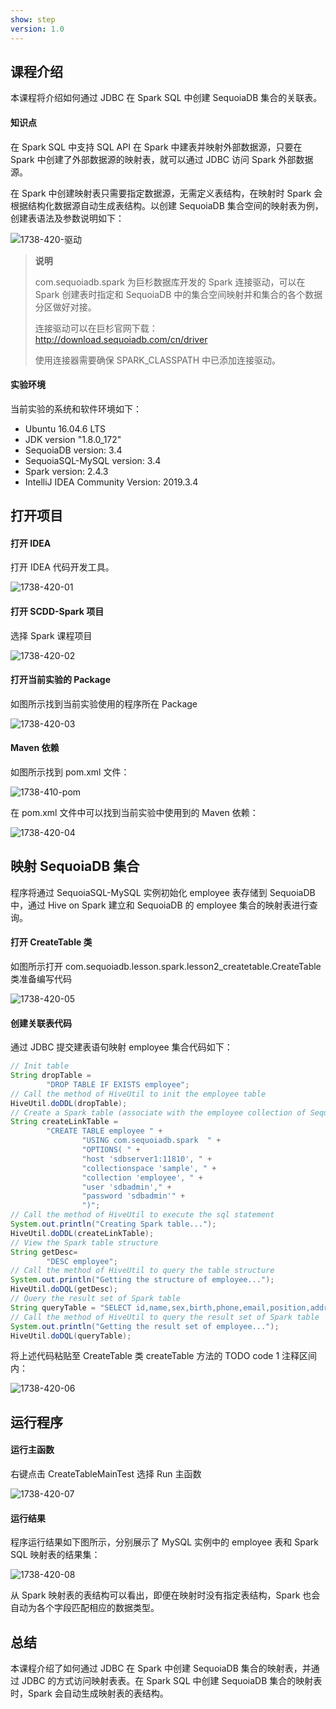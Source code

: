 ```yaml
---
show: step
version: 1.0 
---
```


## 课程介绍

本课程将介绍如何通过 JDBC 在 Spark SQL 中创建 SequoiaDB 集合的关联表。

#### 知识点

在 Spark SQL 中支持 SQL API 在 Spark 中建表并映射外部数据源，只要在 Spark 中创建了外部数据源的映射表，就可以通过 JDBC 访问 Spark 外部数据源。

在 Spark 中创建映射表只需要指定数据源，无需定义表结构，在映射时 Spark 会根据结构化数据源自动生成表结构。以创建 SequoiaDB 集合空间的映射表为例，创建表语法及参数说明如下：

![1738-420-驱动](https://doc.shiyanlou.com/courses/1738/1207281/a040460c8cb09d8a2758b94dc284e93d-0)

> **说明**
>
> com.sequoiadb.spark 为巨杉数据库开发的 Spark 连接驱动，可以在 Spark 创建表时指定和 SequoiaDB 中的集合空间映射并和集合的各个数据分区做好对接。
>
> 连接驱动可以在巨杉官网下载：http://download.sequoiadb.com/cn/driver
>
> 使用连接器需要确保 SPARK_CLASSPATH 中已添加连接驱动。

#### 实验环境

当前实验的系统和软件环境如下：

* Ubuntu 16.04.6 LTS
* JDK version "1.8.0_172"
* SequoiaDB version: 3.4
* SequoiaSQL-MySQL version: 3.4
* Spark version: 2.4.3
* IntelliJ IDEA Community Version: 2019.3.4

## 打开项目

#### 打开 IDEA

打开 IDEA 代码开发工具。

![1738-420-01](https://doc.shiyanlou.com/courses/1738/1207281/b478b77e961e05b3f8bfa0bf327a58ad-0)

#### 打开 SCDD-Spark 项目

选择 Spark 课程项目

![1738-420-02](https://doc.shiyanlou.com/courses/1738/1207281/738ff5ff514f299a6dcfaf7340367c2f-0)

#### 打开当前实验的 Package

如图所示找到当前实验使用的程序所在 Package

![1738-420-03](https://doc.shiyanlou.com/courses/1738/1207281/5b3f78991e52edba44b04bfc3324bf31-0)

#### Maven 依赖

如图所示找到 pom.xml 文件：

![1738-410-pom](https://doc.shiyanlou.com/courses/1738/1207281/2096e77f8ff05283b1b51e9f5182b861-0)

在 pom.xml 文件中可以找到当前实验中使用到的 Maven 依赖：

![1738-420-04](https://doc.shiyanlou.com/courses/1738/1207281/d2169f36c0d88c23f13ac644f3055eba-0)

## 映射 SequoiaDB 集合

程序将通过 SequoiaSQL-MySQL 实例初始化 employee 表存储到 SequoiaDB 中，通过 Hive on Spark 建立和 SequoiaDB 的 employee 集合的映射表进行查询。

#### 打开 CreateTable 类

如图所示打开 com.sequoiadb.lesson.spark.lesson2_createtable.CreateTable 类准备编写代码

![1738-420-05](https://doc.shiyanlou.com/courses/1738/1207281/cb27fd3e16482c771245d42161c77a13-0)

#### 创建关联表代码

通过 JDBC 提交建表语句映射 employee 集合代码如下：

```java
// Init table
String dropTable =
        "DROP TABLE IF EXISTS employee";
// Call the method of HiveUtil to init the employee table
HiveUtil.doDDL(dropTable);
// Create a Spark table (associate with the employee collection of SequoiaDB)
String createLinkTable =
        "CREATE TABLE employee " +
                "USING com.sequoiadb.spark  " +
                "OPTIONS( " +
                "host 'sdbserver1:11810', " +
                "collectionspace 'sample', " +
                "collection 'employee', " +
                "user 'sdbadmin'," +
                "password 'sdbadmin'" +
                ")";
// Call the method of HiveUtil to execute the sql statement
System.out.println("Creating Spark table...");
HiveUtil.doDDL(createLinkTable);
// View the Spark table structure
String getDesc=
        "DESC employee";
// Call the method of HiveUtil to query the table structure
System.out.println("Getting the structure of employee...");
HiveUtil.doDQL(getDesc);
// Query the result set of Spark table
String queryTable = "SELECT id,name,sex,birth,phone,email,position,address FROM employee";
// Call the method of HiveUtil to query the result set of Spark table
System.out.println("Getting the result set of employee...");
HiveUtil.doDQL(queryTable);
```

将上述代码粘贴至 CreateTable 类 createTable 方法的 TODO code 1 注释区间内：

![1738-420-06](https://doc.shiyanlou.com/courses/1738/1207281/9955788b132984638cda50bc21d1e51f-0)

## 运行程序

#### 运行主函数

右键点击 CreateTableMainTest 选择 Run 主函数

![1738-420-07](https://doc.shiyanlou.com/courses/1738/1207281/6b65def223ce0305d8ca33c855ab484c-0)

#### 运行结果

程序运行结果如下图所示，分别展示了 MySQL 实例中的 employee 表和 Spark SQL 映射表的结果集：

![1738-420-08](https://doc.shiyanlou.com/courses/1738/1207281/fb78215e5c42795bd3a4021100c402c9-0)

从 Spark 映射表的表结构可以看出，即便在映射时没有指定表结构，Spark 也会自动为各个字段匹配相应的数据类型。

## 总结

本课程介绍了如何通过 JDBC 在 Spark 中创建 SequoiaDB 集合的映射表，并通过 JDBC 的方式访问映射表表。在 Spark SQL 中创建 SequoiaDB 集合的映射表时，Spark 会自动生成映射表的表结构。
